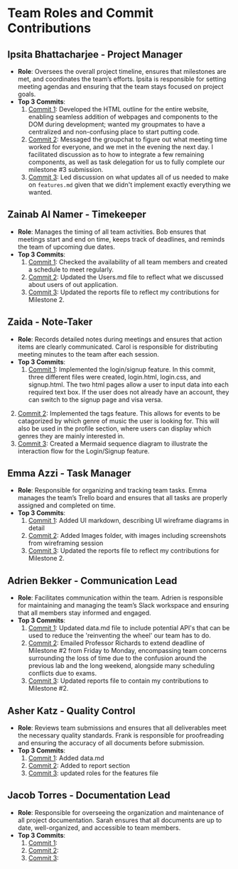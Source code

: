 # Team Roles and Commit Contributions

## Ipsita Bhattacharjee - Project Manager
- **Role**: Oversees the overall project timeline, ensures that milestones are met, and coordinates the team’s efforts. Ipsita is responsible for setting meeting agendas and ensuring that the team stays focused on project goals.
- **Top 3 Commits**:
  1. [Commit 1](https://github.com/ibhattacharj/LocalVibes/commit/ba7760f5fc98ecbdface322c5c7312960d0bd456): Developed the HTML outline for the entire website, enabling seamless addition of webpages and components to the DOM during development; wanted my groupmates to have a centralized and non-confusing place to start putting code.
  2. [Commit 2](https://github.com/ibhattacharj/LocalVibes/commit/208c129df44c03d189e4ad860ae5e344baa7f5b4): Messaged the groupchat to figure out what meeting time worked for everyone, and we met in the evening the next day. I facilitated discussion as to how to integrate a few remaining components, as well as task delegation for us to fully complete our milestone #3 submission.
  3. [Commit 3](https://github.com/ibhattacharj/LocalVibes/commit/05ad394dfcb52baf6df4a01a2a91f1433f103acf): Led discussion on what updates all of us needed to make on `features.md` given that we didn't implement exactly everything we wanted.

## Zainab Al Namer - Timekeeper
- **Role**: Manages the timing of all team activities. Bob ensures that meetings start and end on time, keeps track of deadlines, and reminds the team of upcoming due dates.
- **Top 3 Commits**:
  1. [Commit 1](https://github.com/ibhattacharj/LocalVibes/commit/edaf8d45e07c80f0d5b96db2729ee6d400097144): Checked the availability of all team members and created a schedule to meet regularly.
  2. [Commit 2](https://github.com/ibhattacharj/LocalVibes/commit/0409187de55fab03a171ad26020cb50c61f73f75): Updated the Users.md file to reflect what we discussed about users of out application.
  3. [Commit 3](https://github.com/ibhattacharj/LocalVibes/commit/73344b62c48fc3446574e2c21f6fe55e02e98cea): Updated the reports file to reflect my contributions for Milestone 2.

## Zaida - Note-Taker
- **Role**: Records detailed notes during meetings and ensures that action items are clearly communicated. Carol is responsible for distributing meeting minutes to the team after each session.
- **Top 3 Commits**:
  1. [Commit 1](): Implemented the login/signup feature. In this commit, three different files were created, login.html, login.css, and signup.html. The two html pages allow a user to input data into each required text box. If the user does not already have an account, they can switch to the signup page and visa versa.
2. [Commit 2](): Implemented the tags feature. This allows for events to be catagorized by which genre of music the user is looking for. This will also be used in the profile section, where users can display which genres they are mainly interested in. 
3. [Commit 3](): Created a Mermaid sequence diagram to illustrate the interaction flow for the Login/Signup feature.
   
## Emma Azzi - Task Manager
- **Role**: Responsible for organizing and tracking team tasks. Emma manages the team’s Trello board and ensures that all tasks are properly assigned and completed on time.
- **Top 3 Commits**:
  1. [Commit 1](https://github.com/ibhattacharj/LocalVibes/commit/6ed60331e74d2c7cac7b54dc30e25556e4ad8ca6): Added UI markdown, describing UI wireframe diagrams in detail
  2. [Commit 2](https://github.com/ibhattacharj/LocalVibes/commit/05231c0acca14c73dc098da9f60334efa4f2b633): Added Images folder, with images including screenshots from wireframing session
  3. [Commit 3](https://github.com/ibhattacharj/LocalVibes/commit/b2d05f26408ee5bff467bc80fcf2e493388506e7): Updated the reports file to reflect my contributions for Milestone 2. 

## Adrien Bekker - Communication Lead
- **Role**: Facilitates communication within the team. Adrien is responsible for maintaining and managing the team’s Slack workspace and ensuring that all members stay informed and engaged.
- **Top 3 Commits**:
  1. [Commit 1](https://github.com/ibhattacharj/LocalVibes/blob/main/team/m2/data.md): Updated data.md file to include potential API's that can be used to reduce the 'reinventing the wheel' our team has to do. 
  2. [Commit 2](): Emailed Professor Richards to extend deadline of Milestone #2 from Friday to Monday, encompassing team concerns surrounding the loss of time due to the confusion around the previous lab and the long weekend, alongside many scheduling conflicts due to exams.
  3. [Commit 3](https://github.com/ibhattacharj/LocalVibes/blob/main/reports/Adrien.md): Updated reports file to contain my contributions to Milestone #2.

## Asher Katz - Quality Control
- **Role**: Reviews team submissions and ensures that all deliverables meet the necessary quality standards. Frank is responsible for proofreading and ensuring the accuracy of all documents before submission.
- **Top 3 Commits**:
  1. [Commit 1](https://github.com/ibhattacharj/LocalVibes/blob/main/team/m2/data.md): Added data.md
  2. [Commit 2](https://github.com/ibhattacharj/LocalVibes/blob/main/reports/Asher%20Katz.md): Added to report section
  3. [Commit 3](https://github.com/ibhattacharj/LocalVibes/blob/features-file/team/m2/features.md): updated roles for the features file

## Jacob Torres - Documentation Lead
- **Role**: Responsible for overseeing the organization and maintenance of all project documentation. Sarah ensures that all documents are up to date, well-organized, and accessible to team members.
- **Top 3 Commits**:
  1. [Commit 1](https://github.com/repo/commit1): 
  2. [Commit 2](https://github.com/repo/commit2): 
  3. [Commit 3](https://github.com/repo/commit3): 
